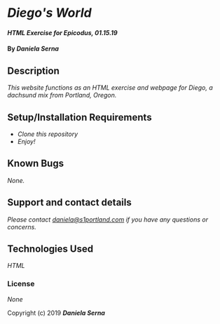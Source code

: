 # _Diego's World_

#### _HTML Exercise for Epicodus, 01.15.19_

#### By _**Daniela Serna**_

## Description

_This website functions as an HTML exercise and webpage for Diego, a dachsund mix from Portland, Oregon._

## Setup/Installation Requirements

* _Clone this repository_
* _Enjoy!_

## Known Bugs

_None._

## Support and contact details

_Please contact daniela@s1portland.com if you have any questions or concerns._

## Technologies Used

_HTML_

### License

*None*

Copyright (c) 2019 **_Daniela Serna_**
